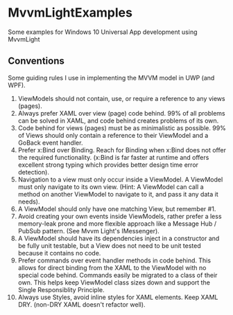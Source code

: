 # MvvmLightExamples
Some examples for Windows 10 Universal App development using MvvmLight

## Conventions
Some guiding rules I use in implementing the MVVM model in UWP (and WPF).

1. ViewModels should not contain, use, or require a reference to any views (pages).
2. Always prefer XAML over view (page) code behind. 99% of all problems can be solved in XAML, and code behind creates problems of its own.
3. Code behind for views (pages) must be as minimalistic as possible. 99% of Views should only contain a reference to their ViewModel and a GoBack event handler.
4. Prefer x:Bind over Binding.  Reach for Binding when x:Bind does not offer the required functionality. (x:Bind is far faster at runtime and offers excellent strong typing which provides better design time error detection).
5. Navigation to a view must only occur inside a ViewModel.  A ViewModel must only navigate to its own view. (Hint: A ViewModel can call a method on another ViewModel to navigate to it, and pass it any data it needs).
6. A ViewModel should only have one matching View, but remember #1.
7. Avoid creating your own events inside ViewModels, rather prefer a less memory-leak prone and more flexible approach like a Message Hub / PubSub pattern. (See Mvvm Light's IMessenger).
8. A ViewModel should have its dependencies inject in a constructor and be fully unit testable, but a View does not need to be unit tested because it contains no code.
9. Prefer commands over event handler methods in code behind. This allows for direct binding from the XAML to the ViewModel with no special code behind. Commands easily be migrated to a class of their own. This helps keep ViewModel class sizes down and support the Single Responsiblity Principle.
10. Always use Styles, avoid inline styles for XAML elements. Keep XAML DRY. (non-DRY XAML doesn't refactor well).


